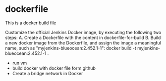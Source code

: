 # dockerfile

This is a docker build file

Customize the official Jenkins Docker image, by executing the following two steps:
A. Create a Dockerfile with the content in dockerfile-for-build
B. Build a new docker image from the Dockerfile, and assign the image a meaningful name, such as "myjenkins-blueocean:2.452.1-1":  docker build -t myjenkins-blueocean:2.452.1-1 .

- run vm
- build docker with docker file form github
- Create a bridge network in Docker
